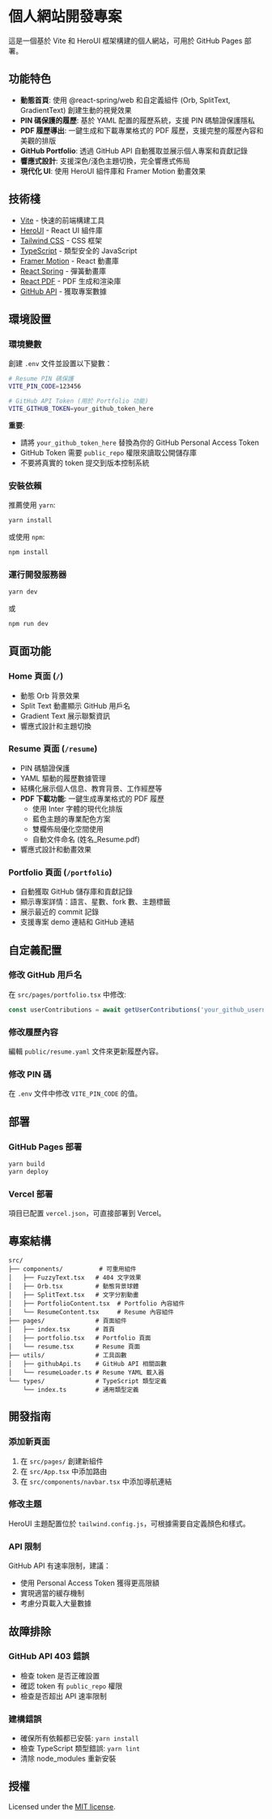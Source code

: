 # 個人網站開發專案

這是一個基於 Vite 和 HeroUI 框架構建的個人網站，可用於 GitHub Pages 部署。

## 功能特色

- **動態首頁**: 使用 @react-spring/web 和自定義組件 (Orb, SplitText, GradientText) 創建生動的視覺效果
- **PIN 碼保護的履歷**: 基於 YAML 配置的履歷系統，支援 PIN 碼驗證保護隱私
- **PDF 履歷導出**: 一鍵生成和下載專業格式的 PDF 履歷，支援完整的履歷內容和美觀的排版
- **GitHub Portfolio**: 透過 GitHub API 自動獲取並展示個人專案和貢獻記錄
- **響應式設計**: 支援深色/淺色主題切換，完全響應式佈局
- **現代化 UI**: 使用 HeroUI 組件庫和 Framer Motion 動畫效果

## 技術棧

- [Vite](https://vitejs.dev/guide/) - 快速的前端構建工具
- [HeroUI](https://heroui.com) - React UI 組件庫
- [Tailwind CSS](https://tailwindcss.com) - CSS 框架
- [TypeScript](https://www.typescriptlang.org) - 類型安全的 JavaScript
- [Framer Motion](https://www.framer.com/motion) - React 動畫庫
- [React Spring](https://react-spring.dev/) - 彈簧動畫庫
- [React PDF](https://react-pdf.org/) - PDF 生成和渲染庫
- [GitHub API](https://docs.github.com/en/rest) - 獲取專案數據

## 環境設置

### 環境變數

創建 `.env` 文件並設置以下變數：

```bash
# Resume PIN 碼保護
VITE_PIN_CODE=123456

# GitHub API Token (用於 Portfolio 功能)
VITE_GITHUB_TOKEN=your_github_token_here
```

**重要**: 
- 請將 `your_github_token_here` 替換為你的 GitHub Personal Access Token
- GitHub Token 需要 `public_repo` 權限來讀取公開儲存庫
- 不要將真實的 token 提交到版本控制系統

### 安裝依賴

推薦使用 `yarn`:

```bash
yarn install
```

或使用 `npm`:

```bash
npm install
```

### 運行開發服務器

```bash
yarn dev
```

或

```bash
npm run dev
```

## 頁面功能

### Home 頁面 (`/`)
- 動態 Orb 背景效果
- Split Text 動畫顯示 GitHub 用戶名
- Gradient Text 展示聯繫資訊
- 響應式設計和主題切換

### Resume 頁面 (`/resume`)
- PIN 碼驗證保護
- YAML 驅動的履歷數據管理
- 結構化展示個人信息、教育背景、工作經歷等
- **PDF 下載功能**: 一鍵生成專業格式的 PDF 履歷
  - 使用 Inter 字體的現代化排版
  - 藍色主題的專業配色方案
  - 雙欄佈局優化空間使用
  - 自動文件命名 (姓名_Resume.pdf)
- 響應式設計和動畫效果

### Portfolio 頁面 (`/portfolio`)
- 自動獲取 GitHub 儲存庫和貢獻記錄
- 顯示專案詳情：語言、星數、fork 數、主題標籤
- 展示最近的 commit 記錄
- 支援專案 demo 連結和 GitHub 連結

## 自定義配置

### 修改 GitHub 用戶名
在 `src/pages/portfolio.tsx` 中修改:
```typescript
const userContributions = await getUserContributions('your_github_username');
```

### 修改履歷內容
編輯 `public/resume.yaml` 文件來更新履歷內容。

### 修改 PIN 碼
在 `.env` 文件中修改 `VITE_PIN_CODE` 的值。

## 部署

### GitHub Pages 部署

```bash
yarn build
yarn deploy
```

### Vercel 部署

項目已配置 `vercel.json`，可直接部署到 Vercel。

## 專案結構

```
src/
├── components/          # 可重用組件
│   ├── FuzzyText.tsx   # 404 文字效果
│   ├── Orb.tsx         # 動態背景球體
│   ├── SplitText.tsx   # 文字分割動畫
│   ├── PortfolioContent.tsx  # Portfolio 內容組件
│   └── ResumeContent.tsx     # Resume 內容組件
├── pages/              # 頁面組件
│   ├── index.tsx       # 首頁
│   ├── portfolio.tsx   # Portfolio 頁面
│   └── resume.tsx      # Resume 頁面
├── utils/              # 工具函數
│   ├── githubApi.ts    # GitHub API 相關函數
│   └── resumeLoader.ts # Resume YAML 載入器
└── types/              # TypeScript 類型定義
    └── index.ts        # 通用類型定義
```

## 開發指南

### 添加新頁面
1. 在 `src/pages/` 創建新組件
2. 在 `src/App.tsx` 中添加路由
3. 在 `src/components/navbar.tsx` 中添加導航連結

### 修改主題
HeroUI 主題配置位於 `tailwind.config.js`，可根據需要自定義顏色和樣式。

### API 限制
GitHub API 有速率限制，建議：
- 使用 Personal Access Token 獲得更高限額
- 實現適當的緩存機制
- 考慮分頁載入大量數據

## 故障排除

### GitHub API 403 錯誤
- 檢查 token 是否正確設置
- 確認 token 有 `public_repo` 權限
- 檢查是否超出 API 速率限制

### 建構錯誤
- 確保所有依賴都已安裝: `yarn install`
- 檢查 TypeScript 類型錯誤: `yarn lint`
- 清除 node_modules 重新安裝

## 授權

Licensed under the [MIT license](https://github.com/frontio-ai/Mai/blob/main/LICENSE).
